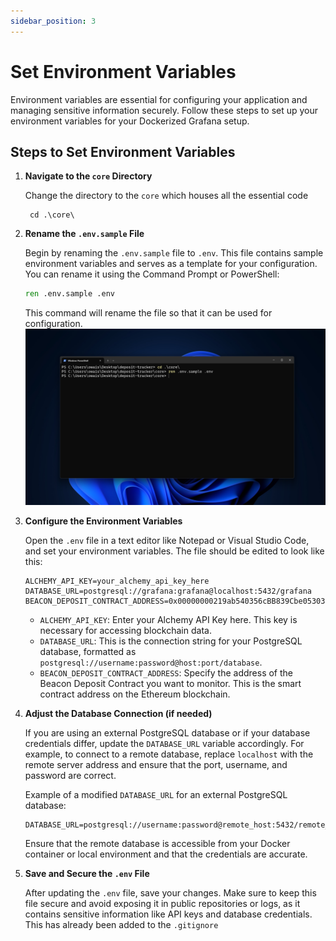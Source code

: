 ```yaml
---
sidebar_position: 3
--- 
```


# Set Environment Variables

Environment variables are essential for configuring your application and managing sensitive information securely. Follow these steps to set up your environment variables for your Dockerized Grafana setup.

## Steps to Set Environment Variables

1. **Navigate to the `core` Directory**
   
   Change the directory to the `core` which houses all the essential code

   ```
    cd .\core\
   ```

2. **Rename the `.env.sample` File**

   Begin by renaming the `.env.sample` file to `.env`. This file contains sample environment variables and serves as a template for your configuration. You can rename it using the Command Prompt or PowerShell:

   ```cmd
   ren .env.sample .env
   ```

   This command will rename the file so that it can be used for configuration.
   ![rename variables](img/rename-env.png)

3. **Configure the Environment Variables**

   Open the `.env` file in a text editor like Notepad or Visual Studio Code, and set your environment variables. The file should be edited to look like this:

   ```plaintext
   ALCHEMY_API_KEY=your_alchemy_api_key_here
   DATABASE_URL=postgresql://grafana:grafana@localhost:5432/grafana
   BEACON_DEPOSIT_CONTRACT_ADDRESS=0x00000000219ab540356cBB839Cbe05303d7705Fa
   ```

   - `ALCHEMY_API_KEY`: Enter your Alchemy API Key here. This key is necessary for accessing blockchain data.
   - `DATABASE_URL`: This is the connection string for your PostgreSQL database, formatted as `postgresql://username:password@host:port/database`.
   - `BEACON_DEPOSIT_CONTRACT_ADDRESS`: Specify the address of the Beacon Deposit Contract you want to monitor. This is the smart contract address on the Ethereum blockchain.

4. **Adjust the Database Connection (if needed)**

   If you are using an external PostgreSQL database or if your database credentials differ, update the `DATABASE_URL` variable accordingly. For example, to connect to a remote database, replace `localhost` with the remote server address and ensure that the port, username, and password are correct.

   Example of a modified `DATABASE_URL` for an external PostgreSQL database:

   ```plaintext
   DATABASE_URL=postgresql://username:password@remote_host:5432/remote_database
   ```

   Ensure that the remote database is accessible from your Docker container or local environment and that the credentials are accurate.

5. **Save and Secure the `.env` File**

   After updating the `.env` file, save your changes. Make sure to keep this file secure and avoid exposing it in public repositories or logs, as it contains sensitive information like API keys and database credentials. This has already been added to the `.gitignore`

